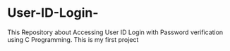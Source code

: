 # User-ID-Login-
This Repository about Accessing User ID Login with Password verification using C Programming.
This is my first project
